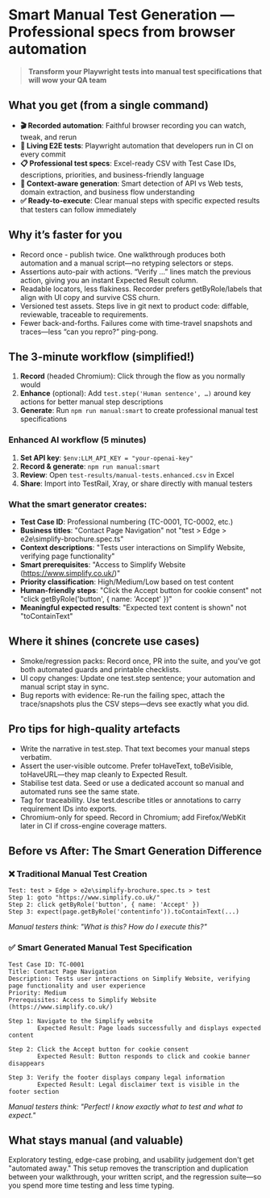 # Smart Manual Test Generation — Professional specs from browser automation

> **Transform your Playwright tests into manual test specifications that will wow your QA team**

## What you get (from a single command)
- **🎬 Recorded automation**: Faithful browser recording you can watch, tweak, and rerun
- **🚀 Living E2E tests**: Playwright automation that developers run in CI on every commit  
- **📋 Professional test specs**: Excel-ready CSV with Test Case IDs, descriptions, priorities, and business-friendly language
- **🎯 Context-aware generation**: Smart detection of API vs Web tests, domain extraction, and business flow understanding
- **✅ Ready-to-execute**: Clear manual steps with specific expected results that testers can follow immediately

## Why it’s faster for you
- Record once - publish twice. One walkthrough produces both automation and a manual script—no retyping selectors or steps.
- Assertions auto-pair with actions. “Verify …” lines match the previous action, giving you an instant Expected Result column.
- Readable locators, less flakiness. Recorder prefers getByRole/labels that align with UI copy and survive CSS churn.
- Versioned test assets. Steps live in git next to product code: diffable, reviewable, traceable to requirements.
- Fewer back-and-forths. Failures come with time-travel snapshots and traces—less “can you repro?” ping-pong.

## The 3-minute workflow (simplified!)
1. **Record** (headed Chromium): Click through the flow as you normally would
2. **Enhance** (optional): Add `test.step('Human sentence', …)` around key actions for better manual step descriptions
3. **Generate**: Run `npm run manual:smart` to create professional manual test specifications

### Enhanced AI workflow (5 minutes)
1. **Set API key**: `$env:LLM_API_KEY = "your-openai-key"`
2. **Record & generate**: `npm run manual:smart` 
3. **Review**: Open `test-results/manual-tests.enhanced.csv` in Excel
4. **Share**: Import into TestRail, Xray, or share directly with manual testers

### What the smart generator creates:
- **Test Case ID**: Professional numbering (TC-0001, TC-0002, etc.)
- **Business titles**: "Contact Page Navigation" not "test > Edge > e2e\simplify-brochure.spec.ts"
- **Context descriptions**: "Tests user interactions on Simplify Website, verifying page functionality"
- **Smart prerequisites**: "Access to Simplify Website (https://www.simplify.co.uk/)"
- **Priority classification**: High/Medium/Low based on test content
- **Human-friendly steps**: "Click the Accept button for cookie consent" not "click getByRole('button', { name: 'Accept' })"
- **Meaningful expected results**: "Expected text content is shown" not "toContainText"

## Where it shines (concrete use cases)
- Smoke/regression packs: Record once, PR into the suite, and you’ve got both automated guards and printable checklists.
- UI copy changes: Update one test.step sentence; your automation and manual script stay in sync.
- Bug reports with evidence: Re-run the failing spec, attach the trace/snapshots plus the CSV steps—devs see exactly what you did.

## Pro tips for high-quality artefacts
- Write the narrative in test.step. That text becomes your manual steps verbatim.
- Assert the user-visible outcome. Prefer toHaveText, toBeVisible, toHaveURL—they map cleanly to Expected Result.
- Stabilise test data. Seed or use a dedicated account so manual and automated runs see the same state.
- Tag for traceability. Use test.describe titles or annotations to carry requirement IDs into exports.
- Chromium-only for speed. Record in Chromium; add Firefox/WebKit later in CI if cross-engine coverage matters.

## Before vs After: The Smart Generation Difference

### ❌ Traditional Manual Test Creation
```
Test: test > Edge > e2e\simplify-brochure.spec.ts > test
Step 1: goto "https://www.simplify.co.uk/"
Step 2: click getByRole('button', { name: 'Accept' })
Step 3: expect(page.getByRole('contentinfo')).toContainText(...)
```
*Manual testers think: "What is this? How do I execute this?"*

### ✅ Smart Generated Manual Test Specification
```
Test Case ID: TC-0001
Title: Contact Page Navigation  
Description: Tests user interactions on Simplify Website, verifying page functionality and user experience
Priority: Medium
Prerequisites: Access to Simplify Website (https://www.simplify.co.uk/)

Step 1: Navigate to the Simplify website
        Expected Result: Page loads successfully and displays expected content

Step 2: Click the Accept button for cookie consent
        Expected Result: Button responds to click and cookie banner disappears

Step 3: Verify the footer displays company legal information
        Expected Result: Legal disclaimer text is visible in the footer section
```
*Manual testers think: "Perfect! I know exactly what to test and what to expect."*

## What stays manual (and valuable)
Exploratory testing, edge-case probing, and usability judgement don't get "automated away." This setup removes the transcription and duplication between your walkthrough, your written script, and the regression suite—so you spend more time testing and less time typing.
